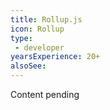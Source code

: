 ```yaml
---
title: Rollup.js
icon: Rollup
type:
 - developer
yearsExperience: 20+
alsoSee:
---
```


Content pending

